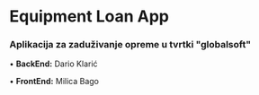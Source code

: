 # Equipment Loan App

### Aplikacija za zaduživanje opreme u tvrtki "globalsoft" 

• **BackEnd:** Dario Klarić

• **FrontEnd:** Milica Bago

